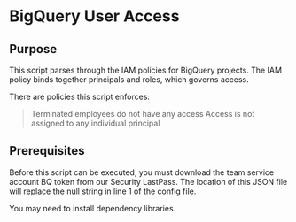 # BigQuery User Access

## Purpose

This script parses through the IAM policies for BigQuery projects. The IAM policy
binds together principals and roles, which governs access.

There are policies this script enforces:
> Terminated employees do not have any access
> Access is not assigned to any individual principal

## Prerequisites

Before this script can be executed, you must download the team service account
BQ token from our Security LastPass. The location of this JSON file will replace
the null string in line 1 of the config file. 

You may need to install dependency libraries.
